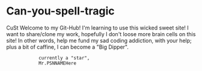 # Can-you-spell-tragic
CuSt
Welcome to my Git-Hub!
    I'm learning to use this wicked sweet site! I want to share/clone my work, hopefully I don't loose more brain cells on this site! In other words, help me fund my sad coding addiction, with your help; plus a bit of caffine, I can become a "Big Dipper".
    
                currently a "star",
                Mr.PSNNAMEHere
